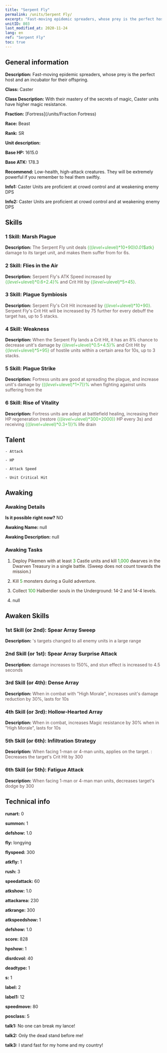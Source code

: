 ```yaml
---
title: "Serpent Fly"
permalink: /units/Serpent Fly/
excerpt: "Fast-moving epidemic spreaders, whose prey is the perfect host and an incubator for their offspring."
unitID: 803
last_modified_at: 2020-11-24
lang: en
ref: "Serpent Fly"
toc: true
---
```

## General information
 **Description:** Fast-moving epidemic spreaders, whose prey is the perfect host and an incubator for their offspring.

 **Class:** Caster

 **Class Description:** With their mastery of the secrets of magic, Caster units have higher magic resistance.

 **Fraction:** [Fortress](/units/Fraction Fortress)

 **Race:** Beast

 **Rank:** SR

 **Unit description:** 

 **Base HP:** 1615.0

 **Base ATK:** 178.3

 **Recommend:** Low-health, high-attack creatures. They will be extremely powerful if you remember to heal them swiftly.

 **Info1:** Caster Units are proficient at crowd control and at weakening enemy DPS

 **Info2:** Caster Units are proficient at crowd control and at weakening enemy DPS

## Skills
### 1 Skill: Marsh Plague
 **Description:** <span style="color: #645252">The Serpent Fly unit deals <span style="color: black"><span style="color: #48b946">{(($level+$ulevel)*10+90)*0.01*$atk}<span style="color: black"><span style="color: #645252"> damage to its target unit, and makes them suffer from <span style="color: #48b946"><plague><span style="color: black"><span style="color: #645252"> for 6s.<span style="color: black">

### 2 Skill: Flies in the Air
 **Description:** <span style="color: #645252">Serpent Fly's ATK Speed increased by <span style="color: black"><span style="color: #48b946">{($level+$ulevel)*0.6+2.4}%<span style="color: black"><span style="color: #645252"> and Crit Hit by <span style="color: black"><span style="color: #48b946">{($level+$ulevel)*5+45}<span style="color: black"><span style="color: #645252">.<span style="color: black">

### 3 Skill: Plague Symbiosis
 **Description:** <span style="color: #645252">Serpent Fly's Crit Hit increased by <span style="color: black"><span style="color: #48b946">{($level+$ulevel)*10+90}<span style="color: black"><span style="color: #645252">. Serpent Fly's Crit Hit will be increased by 75 further for every debuff the target has, up to 5 stacks.<span style="color: black">

### 4 Skill: Weakness
 **Description:** <span style="color: #645252">When the Serpent Fly lands a Crit Hit, it has an 8% chance to decrease unit's damage by <span style="color: black"><span style="color: #48b946">{($level+$ulevel)*0.5+4.5}%<span style="color: black"><span style="color: #645252"> and Crit Hit by <span style="color: black"><span style="color: #48b946">{($level+$ulevel)*5+95}<span style="color: black"><span style="color: #645252"> of hostile units within a certain area for 10s, up to 3 stacks.<span style="color: black">

### 5 Skill: Plague Strike
 **Description:** <span style="color: #645252">Fortress units are good at spreading the plague, and increase unit's damage by <span style="color: black"><span style="color: #48b946">{(($level+$ulevel)*1+7)}%<span style="color: black"><span style="color: #645252"> when fighting against units suffering from the <plague><span style="color: black">

### 6 Skill: Rise of Vitality
 **Description:** <span style="color: #645252">Fortress units are adept at battlefield healing, increasing their HP regeneration (restore <span style="color: black"><span style="color: #48b946">{(($level+$ulevel)*300+2000)}<span style="color: black"><span style="color: #645252"> HP every 3s) and receiving <span style="color: black"><span style="color: #48b946">{(($level+$ulevel)*0.3+1)}%<span style="color: black"><span style="color: #645252"> life drain<span style="color: black">

## Talent

    - Attack

    - HP

    - Attack Speed

    - Unit Critical Hit

## Awaking
### Awaking Details
 **Is it possible right now?** NO

 **Awaking Name:** null

 **Awaking Description:** null

### Awaking Tasks
 1. <span style="color: #3c2a1e">Deploy Pikemen with at least <span style="color: black"><span style="color: #1ca216">3<span style="color: black"><span style="color: #3c2a1e"> Castle units and kill <span style="color: black"><span style="color: #1ca216">1,000<span style="color: black"><span style="color: #3c2a1e"> dwarves in the Dwarven Treasury in a single battle. (Sweep does not count towards the mission.)<span style="color: black">

 2. <span style="color: #3c2a1e">Kill <span style="color: black"><span style="color: #1ca216">5<span style="color: black"><span style="color: #3c2a1e"> monsters during a Guild adventure.<span style="color: black">

 3. <span style="color: #3c2a1e">Collect <span style="color: black"><span style="color: #1ca216">100<span style="color: black"><span style="color: #3c2a1e"> Halberdier souls in the Underground: 14-2 and 14-4 levels.<span style="color: black">

 4. null

## Awaken Skills

### 1st Skill (or 2nd): Spear Array Sweep
 **Description:** <span style="color: #48b946"><Spear Array><span style="color: black"><span style="color: #645252">'s targets changed to all enemy units in a large range<span style="color: black">

### 2nd Skill (or 1st): Spear Array Surprise Attack
 **Description:** <span style="color: #48b946"><Spear Array><span style="color: black"><span style="color: #645252"> damage increases to 150%, and stun effect is increased to 4.5 seconds<span style="color: black">

### 3rd Skill (or 4th): Dense Array
 **Description:** <span style="color: #48b946"><Leadership><span style="color: black"><span style="color: #645252">When in combat with \"High Morale\", increases unit's damage reduction by 30%, lasts for 10s<span style="color: black">

### 4th Skill (or 3rd): Hollow-Hearted Array
 **Description:** <span style="color: #48b946"><Leadership><span style="color: black"><span style="color: #645252">When in combat, increases Magic resistance by 30% when in \"High Morale\", lasts for 10s<span style="color: black">

### 5th Skill (or 6th): Infiltration Strategy
 **Description:** <span style="color: #48b946"><Dragon Slaying><span style="color: black"><span style="color: #645252">When facing 1-man or 4-man units, applies <deterrence> on the target. <Deterrence>: Decreases the target's Crit Hit by 300<span style="color: black">

### 6th Skill (or 5th): Fatigue Attack
 **Description:** <span style="color: #48b946"><Dragon Slaying><span style="color: black"><span style="color: #645252">When facing 1-man or 4-man man units, decreases target's dodge by 300<span style="color: black">

## Technical info
 **runart:** 0

 **summon:** 1

 **defshow:** 1.0

 **fly:** longying

 **flyspeed:** 300

 **atkfly:** 1

 **rush:** 3

 **speedattack:** 60

 **atkshow:** 1.0

 **attackarea:** 230

 **atkrange:** 300

 **atkspeedshow:** 1

 **defshow:** 1.0

 **score:** 828

 **hpshow:** 1

 **disrdcvol:** 40

 **deadtype:** 1

 **s:** 1

 **label:** 2

 **label1:** 12

 **speedmove:** 80

 **posclass:** 5

 **talk1:** No one can break my lance!

 **talk2:** Only the dead stand before me!

 **talk3:** I stand fast for my home and my country!


